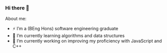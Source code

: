 ### Hi there 👋

<!--
**ReimondWong/ReimondWong** is a ✨ _special_ ✨ repository because its `README.md` (this file) appears on your GitHub profile.

Here are some ideas to get you started:

- 🔭 I’m currently working on ...
- 🌱 I’m currently learning ...
- 👯 I’m looking to collaborate on ...
- 🤔 I’m looking for help with ...
- 💬 Ask me about ...
- 📫 How to reach me: ...
- 😄 Pronouns: ...
- ⚡ Fun fact: ...
-->
About me:
- ⚡ I’m a (BEng Hons) software engineering graduate 
- 🌱 I’m currently learning algorithms and data structures
- 🔭 I’m currently working on improving my proficiency with JavaScript and C++


